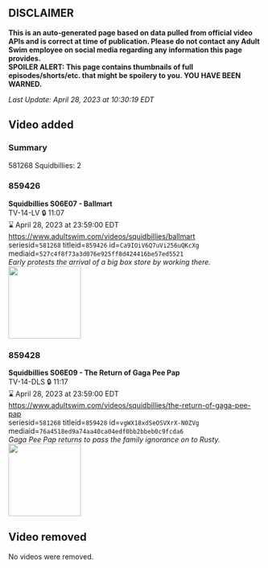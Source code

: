 ## DISCLAIMER
**This is an auto-generated page based on data pulled from official video APIs and is correct at time of publication. Please do not contact any Adult Swim employee on social media regarding any information this page provides.**  
**SPOILER ALERT: This page contains thumbnails of full episodes/shorts/etc. that might be spoilery to you. YOU HAVE BEEN WARNED.**  

_Last Update: April 28, 2023 at 10:30:19 EDT_
## Video added
### Summary
581268 Squidbillies: 2  
### 859426
**Squidbillies S06E07 - Ballmart**  
TV-14-LV 🔒 11:07  
⌛ April 28, 2023 at 23:59:00 EDT  
https://www.adultswim.com/videos/squidbillies/ballmart  
seriesid=`581268` titleid=`859426` id=`Ca9IOiV6Q7uVi256uQKcXg` mediaid=`527c4f8f73a3d076e925ff8d424416be57ed5521`  
_Early protests the arrival of a big box store by working there._  
<a href="https://media.cdn.adultswim.com/uploads/20200413/thumbnails/2_204131324101-squidbillies_507_dup-20111018.jpg"><img src="https://media.cdn.adultswim.com/uploads/20200413/thumbnails/2_204131324101-squidbillies_507_dup-20111018.jpg" height="144px" /></a>
### 859428
**Squidbillies S06E09 - The Return of Gaga Pee Pap**  
TV-14-DLS 🔒 11:17  
⌛ April 28, 2023 at 23:59:00 EDT  
https://www.adultswim.com/videos/squidbillies/the-return-of-gaga-pee-pap  
seriesid=`581268` titleid=`859428` id=`vgWX18xdSeOSVXrX-N0ZVg` mediaid=`76a4518ed9a74aa40ca04edf0bb2bbeb0c9fcda6`  
_Gaga Pee Pap returns to pass the family ignorance on to Rusty._  
<a href="https://media.cdn.adultswim.com/uploads/20200413/thumbnails/2_204131324549-squidbillies_509_dup-20111104.jpg"><img src="https://media.cdn.adultswim.com/uploads/20200413/thumbnails/2_204131324549-squidbillies_509_dup-20111104.jpg" height="144px" /></a>
## Video removed
No videos were removed.  

